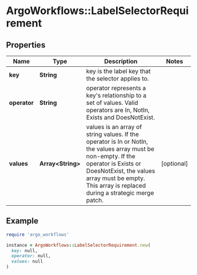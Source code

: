 # ArgoWorkflows::LabelSelectorRequirement

## Properties

| Name | Type | Description | Notes |
| ---- | ---- | ----------- | ----- |
| **key** | **String** | key is the label key that the selector applies to. |  |
| **operator** | **String** | operator represents a key&#39;s relationship to a set of values. Valid operators are In, NotIn, Exists and DoesNotExist. |  |
| **values** | **Array&lt;String&gt;** | values is an array of string values. If the operator is In or NotIn, the values array must be non-empty. If the operator is Exists or DoesNotExist, the values array must be empty. This array is replaced during a strategic merge patch. | [optional] |

## Example

```ruby
require 'argo_workflows'

instance = ArgoWorkflows::LabelSelectorRequirement.new(
  key: null,
  operator: null,
  values: null
)
```

